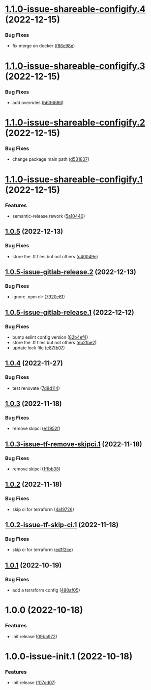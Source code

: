 # [1.1.0-issue-shareable-configify.4](https://gitlab.com/beepbeepgo/public/libraries/npm/nodejs-semantic-release-config/compare/1.1.0-issue-shareable-configify.3...1.1.0-issue-shareable-configify.4) (2022-12-15)


### Bug Fixes

* fix merge on docker ([f86c98e](https://gitlab.com/beepbeepgo/public/libraries/npm/nodejs-semantic-release-config/commit/f86c98e655555ef47c9f2984db4df7c1a71fa76d))

# [1.1.0-issue-shareable-configify.3](https://gitlab.com/beepbeepgo/public/libraries/npm/nodejs-semantic-release-config/compare/1.1.0-issue-shareable-configify.2...1.1.0-issue-shareable-configify.3) (2022-12-15)


### Bug Fixes

* add overrides ([b636686](https://gitlab.com/beepbeepgo/public/libraries/npm/nodejs-semantic-release-config/commit/b63668661825c6ba17a5bfc046154e4343242e2a))

# [1.1.0-issue-shareable-configify.2](https://gitlab.com/beepbeepgo/public/libraries/npm/nodejs-semantic-release-config/compare/1.1.0-issue-shareable-configify.1...1.1.0-issue-shareable-configify.2) (2022-12-15)


### Bug Fixes

* change package main path ([d531837](https://gitlab.com/beepbeepgo/public/libraries/npm/nodejs-semantic-release-config/commit/d5318373e33069951a7f103a84944c60fd62a4c1))

# [1.1.0-issue-shareable-configify.1](https://gitlab.com/beepbeepgo/public/libraries/npm/nodejs-semantic-release-config/compare/1.0.5...1.1.0-issue-shareable-configify.1) (2022-12-15)


### Features

* semantic-release rework ([5a10440](https://gitlab.com/beepbeepgo/public/libraries/npm/nodejs-semantic-release-config/commit/5a10440b6eea2f2db326ba1be7199d2316727d97))

## [1.0.5](https://gitlab.com/beepbeepgo/public/libraries/npm/nodejs-semantic-release-config/compare/1.0.4...1.0.5) (2022-12-13)


### Bug Fixes

* store the .tf files but not others ([c40049e](https://gitlab.com/beepbeepgo/public/libraries/npm/nodejs-semantic-release-config/commit/c40049ee4eaf18a23ea526d8000bb621459ce14e))

## [1.0.5-issue-gitlab-release.2](https://gitlab.com/beepbeepgo/public/libraries/npm/nodejs-semantic-release-config/compare/1.0.5-issue-gitlab-release.1...1.0.5-issue-gitlab-release.2) (2022-12-13)


### Bug Fixes

* ignore .npm dir ([7920e61](https://gitlab.com/beepbeepgo/public/libraries/npm/nodejs-semantic-release-config/commit/7920e61a77fcce3977906a98c3fd1cdae826d95c))

## [1.0.5-issue-gitlab-release.1](https://gitlab.com/beepbeepgo/public/libraries/npm/nodejs-semantic-release-config/compare/1.0.4...1.0.5-issue-gitlab-release.1) (2022-12-12)


### Bug Fixes

* bump eslint config version ([82b4ef4](https://gitlab.com/beepbeepgo/public/libraries/npm/nodejs-semantic-release-config/commit/82b4ef4072e2806c5df5920e14a84a3be5720f5a))
* store the .tf files but not others ([eb2fbe2](https://gitlab.com/beepbeepgo/public/libraries/npm/nodejs-semantic-release-config/commit/eb2fbe234b7e946bd26a08b56eef75d881cdbc38))
* update lock file ([e87fb07](https://gitlab.com/beepbeepgo/public/libraries/npm/nodejs-semantic-release-config/commit/e87fb078a9350dce53ead41898782d97b9ccfd0d))

## [1.0.4](https://gitlab.com/beepbeepgo/public/libraries/npm/nodejs-semantic-release-config/compare/1.0.3...1.0.4) (2022-11-27)


### Bug Fixes

* test renovate ([7d8d114](https://gitlab.com/beepbeepgo/public/libraries/npm/nodejs-semantic-release-config/commit/7d8d114a33d166cefe4d14fd59c35a3567ce024f))

## [1.0.3](https://gitlab.com/beepbeepgo/public/libraries/npm/nodejs-semantic-release-config/compare/1.0.2...1.0.3) (2022-11-18)


### Bug Fixes

* remove skipci ([e11952f](https://gitlab.com/beepbeepgo/public/libraries/npm/nodejs-semantic-release-config/commit/e11952f99e109e3cab939a4cca63f164fe1f4055))

## [1.0.3-issue-tf-remove-skipci.1](https://gitlab.com/beepbeepgo/public/libraries/npm/nodejs-semantic-release-config/compare/1.0.2...1.0.3-issue-tf-remove-skipci.1) (2022-11-18)


### Bug Fixes

* remove skipci ([1ffbb38](https://gitlab.com/beepbeepgo/public/libraries/npm/nodejs-semantic-release-config/commit/1ffbb387d7d83b9e9b15757d40f4fd39d03cbb44))

## [1.0.2](https://gitlab.com/beepbeepgo/public/libraries/npm/nodejs-semantic-release-config/compare/1.0.1...1.0.2) (2022-11-18)


### Bug Fixes

* skip ci for terraform ([4a19726](https://gitlab.com/beepbeepgo/public/libraries/npm/nodejs-semantic-release-config/commit/4a19726fdf174f2d1fb20ea81f7d307cb2a2e496))

## [1.0.2-issue-tf-skip-ci.1](https://gitlab.com/beepbeepgo/public/libraries/npm/nodejs-semantic-release-config/compare/1.0.1...1.0.2-issue-tf-skip-ci.1) (2022-11-18)


### Bug Fixes

* skip ci for terraform ([ed1f2ce](https://gitlab.com/beepbeepgo/public/libraries/npm/nodejs-semantic-release-config/commit/ed1f2ceb52dcf6e2fcd573d0ac5ea1d0c7ae57f3))

## [1.0.1](https://gitlab.com/beepbeepgo/public/libraries/npm/nodejs-semantic-release-config/compare/1.0.0...1.0.1) (2022-10-19)


### Bug Fixes

* add a terraform config ([480af05](https://gitlab.com/beepbeepgo/public/libraries/npm/nodejs-semantic-release-config/commit/480af05c8362db02dbddd673759590b2a08e3325))

# 1.0.0 (2022-10-18)


### Features

* init release ([09ba972](https://gitlab.com/beepbeepgo/public/libraries/npm/nodejs-semantic-release-config/commit/09ba9723c34473de60d0ca49b213a82ae62d2a4e))

# 1.0.0-issue-init.1 (2022-10-18)


### Features

* init release ([f07dd07](https://gitlab.com/beepbeepgo/public/libraries/npm/nodejs-semantic-release-config/commit/f07dd07e7b630a4a7cb5b623d4d153791e83d7b0))
